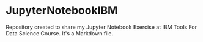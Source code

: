 # JupyterNotebookIBM
Repository created to share my Jupyter Notebook Exercise at IBM Tools For Data Science Course.
It's a Markdown file.
